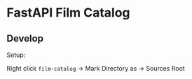 # FastAPI Film Catalog

## Develop

Setup:

Right click `film-catalog` -> Mark Directory as -> Sources Root